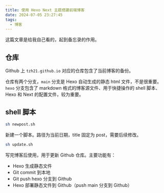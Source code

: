 ```yaml
---
title: 使用 Hexo Next 主题搭建前端博客
date: 2024-07-05 23:27:45
tags:
  - 博客
---
```


这篇文章是给我自己看的，起到备忘录的作用。

## 仓库

Github 上 `tzh21.github.io` 对应的仓库包含了当前博客的备份。

仓库有两个分支，`main` 分支是 Hexo 自动生成的静态 html 文件，不是很重要。`hexo` 分支包含了 markdown 格式的博客源文件、用于快捷操作的 shell 脚本、Hexo 和 Next 的配置文件，较为重要。

## shell 脚本

```sh
sh newpost.sh
```

新建一个脚本。路径为当前日期，title 固定为 post，需要后续修改。

```sh
sh update.sh
```

写完博客后使用，用于更新 Github 仓库。主要功能有：

* Hexo 生成静态文件
* Git commit 到本地
* Git push hexo 分支到 Github
* Hexo 部署静态文件到 Github（push main 分支到 Github）

